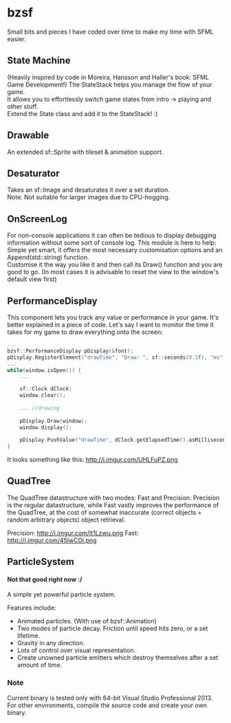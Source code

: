 bzsf
====
Small bits and pieces I have coded over time to make my time with SFML easier.

State Machine
-------------
(Heavily inspired by code in Moreira, Hansson and Haller's book: SFML Game Development!)
The StateStack helps you manage the flow of your game.    
It allows you to effortlessly switch game states from intro -> playing and other stuff.    
Extend the State class and add it to the StateStack! :) 

Drawable
--------
An extended sf::Sprite with tileset & animation support.

Desaturator
-----------
Takes an sf::Image and desaturates it over a set duration.    
Note: Not suitable for larger images due to CPU-hogging.

OnScreenLog
-----------
For non-console applications it can often be tedious to display debugging information without some sort of console log.
This module is here to help: Simple yet smart, it offers the most necessary customisation options and an Append(std::string) function.    
Customise it the way you like it and then call its Draw() function and you are good to go. (In most cases it is advisable to reset the view to the window's default view first)

PerformanceDisplay
------------------
This component lets you track any value or performance in your game.
It's better explained in a piece of code. Let's say I want to monitor the time it takes for my game to draw everything onto the screen:

```c++
...
bzsf::PerformanceDisplay pDisplay(&font);
pDisplay.RegisterElement("drawTime", "Draw: ", sf::seconds(0.1f), "ms");
...
while(window.isOpen()) {
	...

	sf::Clock dClock;
	window.clear();
	
	... //drawing
	
	pDisplay.Draw(window);
	window.display();
	
	pDisplay.PushValue("drawTime", dClock.getElapsedTime().asMilliseconds());
}
```
It looks something like this: http://i.imgur.com/UHLFuPZ.png

QuadTree
--------
The QuadTree datastructure with two modes: Fast and Precision.
Precision is the regular datastructure, while Fast vastly improves the performance of the QuadTree, at the cost of somewhat inaccurate (correct objects + random arbitrary objects) object retrieval.

Precision: 	http://i.imgur.com/lt1Lzwu.png
Fast: 		http://i.imgur.com/45lwCOi.png

ParticleSystem
--------------
#### Not that good right now :/ ####
A simple yet powerful particle system.    

Features include:

- Animated particles. (With use of bzsf::Animation)
- Two modes of particle decay. Friction until speed hits zero, or a set lifetime.
- Gravity in any direction.
- Lots of control over visual representation.
- Create unowned particle emitters which destroy themselves after a set amount of time.

### Note ###
Current binary is tested only with 64-bit Visual Studio Professional 2013.    
For other environments, compile the source code and create your own binary.
